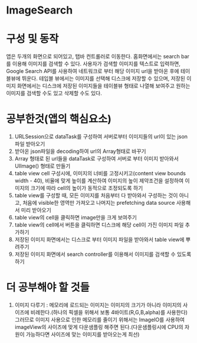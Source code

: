 # ImageSearch

# 구성 및 동작
앱은 두개의 화면으로 되어있고, 탭바 컨트롤러로 이동한다. 홈화면에서는 search bar를 이용해 이미지를 검색할 수 있다. 사용자가 검색할 이미지를 텍스트로 입력하면,
Google Search API를 사용하여 네트워크로 부터 해당 이미지 url을 받아온 후에 테이블뷰에 뛰운다. 테입블 뷰에서는 이미지를 선택해 디스크에 저장할 수 있으며, 저장된 이미지 화면에서는
디스크에 저장된 이미지들을 테이블뷰 형태로 나열해 보여주고 원하는 이미지를 검색할 수도 있고 삭제할 수도 있다.

# 공부한것(앱의 핵심요소)
1. URLSession으로 dataTask를 구성하여 서버로부터 이미지들의 url이 있는 json 파일 받아오기
2. 받아온 json파일을 decoding하여 url의 Array형태로 바꾸기
3. Array 형태로 된 url들을 dataTask로 구성하여 서버로 부터 이미지 받아와서 UIImage() 형태로 만들기
4. table view cell 구성시에, 이미지의 너비를 고정시키고(content view bounds width - 40), 비율에 맞게 높이를 계산하여 이미지의 높이 제약조건을 설정하여 이미지의 크기에 따라 cell의 높이가 동적으로 조정되도록 하기
6. table view를 구성할 때, 모든 이미지를 처음부터 다 받아와서 구성하는 것이 아니고, 처음에 visible한 영역만 가져오고 나머지는 prefetching data source 사용해서 미리 받아오기
7. table view의 cell을 클릭하면 image만을 크게 보여주기
8. table view의 cell에서 버튼을 클릭하면 디스크에 해당 cell이 가진 이미지 파일 추가하기
9. 저장된 이미지 화면에서는 디스크로 부터 이미지 파일을 받아와서 table view에 뿌려주기 
10. 저장된 이미지 화면에서 search controller를 이용해서 이미지를 검색할 수 있도록 하기



# 더 공부해야 할 것들
1. 이미지 다루기 : 메모리에 로드되는 이미지는 이미지의 크기가 아니라 이미지의 사이즈에 비례한다.(하나의 픽셀을 위해서 보통 4바이트(R,G,B,alpha)를 사용한다) 그러므로 이미지 사용으로 인한 메모리를 줄이기 위해서는  ImageIO를 사용하여 imageView의 사이즈에 맞게 다운샘플링 해주면 된다.(다운샘플링시에 CPU의 자원이  가능하다면 사이즈에 맞는 이미지를 받아오는게 최선)
